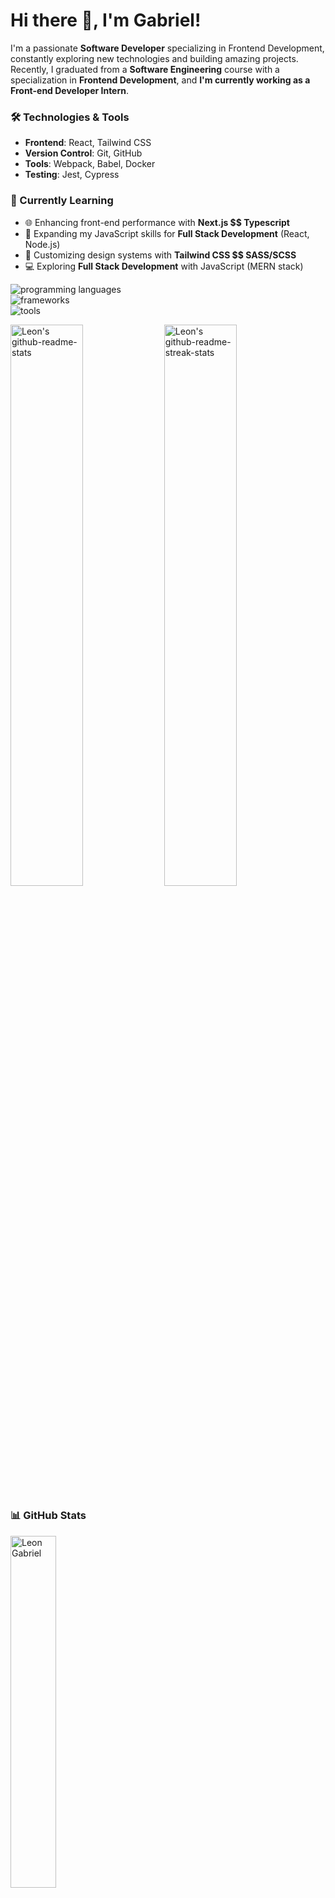 # Hi there 👋, I'm Gabriel!

I'm a passionate **Software Developer** specializing in Frontend Development, constantly exploring new technologies and building amazing projects. Recently, I graduated from a **Software Engineering** course with a specialization in **Frontend Development**, and **I'm currently working as a Front-end Developer Intern**.

### 🛠️ Technologies & Tools
- **Frontend**: React, Tailwind CSS
- **Version Control**: Git, GitHub
- **Tools**: Webpack, Babel, Docker
- **Testing**: Jest, Cypress

### 📖 Currently Learning
- 🌐 Enhancing front-end performance with **Next.js $$ Typescript**
- 🌱 Expanding my JavaScript skills for **Full Stack Development** (React, Node.js)
- 🎨 Customizing design systems with **Tailwind CSS $$ SASS/SCSS**
- 💻 Exploring **Full Stack Development** with JavaScript (MERN stack)

<div align="left">
  <img src="https://skillicons.dev/icons?i=html,css,js,ts,nodejs," alt="programming languages" />
<br/>
  <img src="https://skillicons.dev/icons?i=react,nextjs,sass,bootstrap,tailwind" alt="frameworks" />
  <br/>
  <img src="https://skillicons.dev/icons?i=vscode,figma,firebase" alt="tools" />
</div> 

<p>
  <img src="https://github-readme-stats-kv.vercel.app/api?username=owinogabriel&theme=github_dark&show_icons=true&count_private=true&hide_border=true"  width="48%" alt="Leon's github-readme-stats"/>
  <img src="https://github-readme-streak-stats-kv.vercel.app?user=owinogabriel&theme=tokyonight_duo&hide_border=true" width="48%" alt="Leon's github-readme-streak-stats"/>
</p>


### 📊 GitHub Stats
<p>
    <img width="38%" src="https://github-readme-stats-kv.vercel.app/api/top-langs?username=owinogabriel&show_icons=true&theme=github_dark&locale=en&layout=compact&hide_border=true" alt="Leon Gabriel" />

<h2></h2>

<!-- Activity Graph -->


<p align="center">
  <img src="https://github-profile-summary-cards.vercel.app/api/cards/profile-details?username=owinogabriel&theme=tokyonight&hide_border=true"  width="64%" alt="Leon's profile-details"/>
    <img src="http://github-profile-summary-cards.vercel.app/api/cards/stats?username=owinogabriel&theme=tokyonight"  width="31%" alt="Leon's github stats"/>
</p>

<p align="center"> <img src="https://komarev.com/ghpvc/?username=vLeGabriel254&label=Profile%20views&color=0ea5e9&style=flat" alt="Leon" /> </p>
